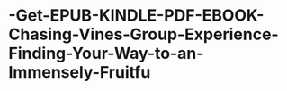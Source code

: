 # -Get-EPUB-KINDLE-PDF-EBOOK-Chasing-Vines-Group-Experience-Finding-Your-Way-to-an-Immensely-Fruitfu